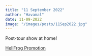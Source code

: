```yaml
---
title: "11 September 2022"
author: "Havamal"
date: 11-09-2022
image: "/images/posts/11Sep2022.jpg"
---
```


Post-tour show at home!

[HellFrog Promotion](https://www.facebook.com/HellFrogPromotion)